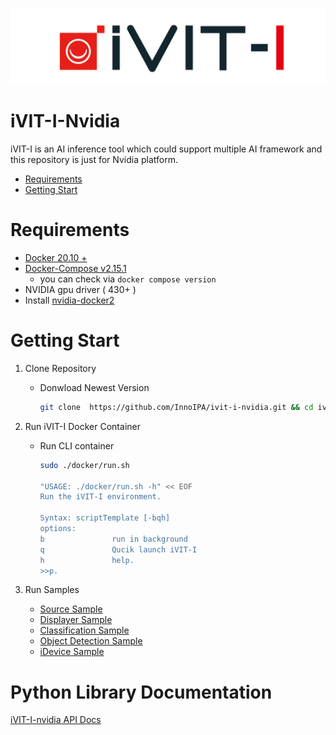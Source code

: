 ![COVER](assets/images/iVIT-I-Logo-B.png)

# iVIT-I-Nvidia
iVIT-I is an AI inference tool which could support multiple AI framework and this repository is just for Nvidia platform.

* [Requirements](#requirements)
* [Getting Start](#getting-start)

# Requirements
* [Docker 20.10 + ](https://docs.docker.com/engine/install/ubuntu/)
* [Docker-Compose v2.15.1 ](https://docs.docker.com/compose/install/linux/#install-using-the-repository)
    * you can check via `docker compose version`
* NVIDIA gpu driver ( 430+ )
* Install [nvidia-docker2](https://docs.nvidia.com/datacenter/cloud-native/container-toolkit/install-guide.html)
# Getting Start
1. Clone Repository
    
    * Donwload Newest Version
        ```bash
        git clone  https://github.com/InnoIPA/ivit-i-nvidia.git && cd ivit-i-nvidia
        ```

2. Run iVIT-I Docker Container

    * Run CLI container
        ```bash
        sudo ./docker/run.sh

        "USAGE: ./docker/run.sh -h" << EOF
        Run the iVIT-I environment.

        Syntax: scriptTemplate [-bqh]
        options:
        b               run in background
        q               Qucik launch iVIT-I
        h               help.
        >>p.
        ```
3. Run Samples

    * [Source Sample](samples/classification_sample/README.md)
    * [Displayer Sample](samples/ivit_displayer_sample/README.md)
    * [Classification Sample](samples/classification_sample/README.md)
    * [Object Detection Sample](samples/object_detection_sample/README.md)
    * [iDevice Sample](samples/ivit_device_sample/README.md)

# Python Library Documentation

[iVIT-I-nvidia API Docs](https://innoipa.github.io/ivit-i-nvidia/)

